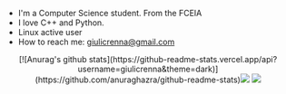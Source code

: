 - I'm a Computer Science student. From the FCEIA
- I love C++ and Python.
- Linux active user 
- How to reach me: giulicrenna@gmail.com

<p align="center">
[![Anurag's github stats](https://github-readme-stats.vercel.app/api?username=giulicrenna&theme=dark)](https://github.com/anuraghazra/github-readme-stats)<img src="https://github-readme-streak-stats.herokuapp.com/?user=giulicrenna&theme=dark&card_width=300"/>
<img src="https://github-readme-stats.vercel.app/api/top-langs?username=giulicrenna&theme=dark"/>
</p>
<!---
--->
